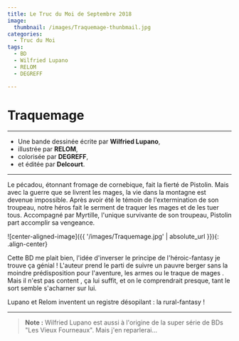 ```yaml
---
title: Le Truc du Moi de Septembre 2018
image: 
  thumbnail: /images/Traquemage-thunbmail.jpg
categories:
  - Truc du Moi
tags:
  - BD
  - Wilfried Lupano
  - RELOM
  - DEGREFF

---
```


# Traquemage

---

- Une bande dessinée écrite par **Wilfried Lupano**,
- illustrée par **RELOM**,
- colorisée par **DEGREFF**,
- et éditée par **Delcourt**. 

---

Le pécadou, étonnant fromage de cornebique, fait la fierté de Pistolin. Mais avec la guerre que se livrent les mages, la vie dans la montagne est devenue impossible. Après avoir été le témoin de l'extermination de son troupeau, notre héros fait le serment de traquer les mages et de les tuer tous. Accompagné par Myrtille, l'unique survivante de son troupeau, Pistolin part accomplir sa vengeance.

![center-aligned-image]({{ '/images/Traquemage.jpg' | absolute_url }}){: .align-center}

Cette BD me plait bien, l'idée d'inverser le principe de l'héroic-fantasy je trouve ça génial ! L'auteur prend le parti de suivre un pauvre berger sans la moindre prédisposition pour l'aventure, les armes ou le traque de mages . Mais il n'est pas content , ça lui suffit, et on le comprendrait presque, tant le sort semble s'acharner sur lui.

Lupano et Relom inventent un registre désopilant : la rural-fantasy !

---

> **Note :** Wilfried Lupano est aussi à l'origine de la super série de BDs "Les Vieux Fourneaux". Mais j'en reparlerai...

